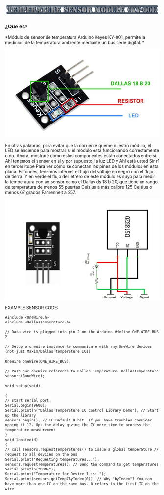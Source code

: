 ![](Temperaturesensormodule.png)

### **¿Qué es?** 

*Módulo de sensor de temperatura Arduino Keyes KY-001, permite la medición de la temperatura ambiente mediante un bus serie digital. *

![](sensortemp.png)


En otras palabras, para evitar que la corriente queme nuestro módulo, el LED se enciende para mostrar si el módulo está funcionando correctamente o no. Ahora, mostraré cómo estos componentes están conectados entre sí. Ahí tenemos el sensor en sí y por supuesto, la luz LED y
Ahí está usted Sir r1 en tercer itube Para ver cómo se conectan los pines de los módulos en esta placa. Entonces, tenemos internet el flujo del voltaje en negro con el flujo de tierra. Y en verde el flujo del letrero de este módulo es suyo para medir la temperatura con un sensor como el Dallas ds 18 b 20, que tiene un rango de temperatura de menos 55 puertas Celsius a más calibre 125 Celsius o menos 67 grados Fahrenheit a 257.

![](senstemp2.png)

EXAMPLE SENSOR CODE:

```
#include <OneWire.h> 
#include <DallasTemperature.h> 

// Data wire is plugged into pin 2 on the Arduino #define ONE_WIRE_BUS 2 

// Setup a oneWire instance to communicate with any OneWire devices (not just Maxim/Dallas temperature ICs) 

OneWire oneWire(ONE_WIRE_BUS); 

// Pass our oneWire reference to Dallas Temperature. DallasTemperature sensors(&oneWire); 

void setup(void) 

{ 
// start serial port
Serial.begin(9600); 
Serial.println("Dallas Temperature IC Control Library Demo"); // Start up the library 
sensors.begin(); // IC Default 9 bit. If you have troubles consider upping it 12. Ups the delay giving the IC more time to process the temperature measurement 
} 
void loop(void) 
{ 
// call sensors.requestTemperatures() to issue a global temperature // request to all devices on the bus 
Serial.print("Requesting temperatures..."); 
sensors.requestTemperatures(); // Send the command to get temperatures 
Serial.println("DONE"); 
Serial.print("Temperature for Device 1 is: "); 
Serial.print(sensors.getTempCByIndex(0)); // Why "byIndex"? You can have more than one IC on the same bus. 0 refers to the first IC on the wire 
```
